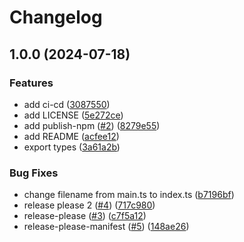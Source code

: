 # Changelog

## 1.0.0 (2024-07-18)


### Features

* add ci-cd ([3087550](https://github.com/kanejun-x/Vue-Bubble-UI/commit/308755066f12e115e350b5a275c4e6c7f2e06df4))
* add LICENSE ([5e272ce](https://github.com/kanejun-x/Vue-Bubble-UI/commit/5e272ce203119197ee71c73edcd4caca6843e26f))
* add publish-npm ([#2](https://github.com/kanejun-x/Vue-Bubble-UI/issues/2)) ([8279e55](https://github.com/kanejun-x/Vue-Bubble-UI/commit/8279e55674d6bc40f3ddbcc1edf5ded67edf5ad3))
* add README ([acfee12](https://github.com/kanejun-x/Vue-Bubble-UI/commit/acfee12bef96d0a2d95001f426394c037a2693a7))
* export types ([3a61a2b](https://github.com/kanejun-x/Vue-Bubble-UI/commit/3a61a2be25af60873337c0b621bf2ac2733ae2b7))


### Bug Fixes

* change filename from main.ts to index.ts ([b7196bf](https://github.com/kanejun-x/Vue-Bubble-UI/commit/b7196bf99d226c07c68f4da2700cafaccc20f005))
* release please 2 ([#4](https://github.com/kanejun-x/Vue-Bubble-UI/issues/4)) ([717c980](https://github.com/kanejun-x/Vue-Bubble-UI/commit/717c980e4f6562146e1a7d5f7fdd0061ebbfa431))
* release-please ([#3](https://github.com/kanejun-x/Vue-Bubble-UI/issues/3)) ([c7f5a12](https://github.com/kanejun-x/Vue-Bubble-UI/commit/c7f5a12a36a72cb7facba1b8d512e2b859a53c39))
* release-please-manifest ([#5](https://github.com/kanejun-x/Vue-Bubble-UI/issues/5)) ([148ae26](https://github.com/kanejun-x/Vue-Bubble-UI/commit/148ae268e825b6812adda8e6ba998010a061872c))
